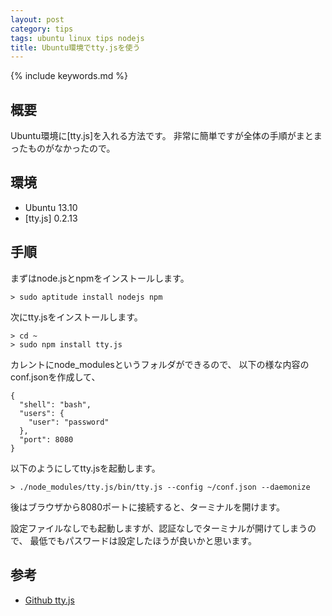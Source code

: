 ```yaml
---
layout: post
category: tips
tags: ubuntu linux tips nodejs
title: Ubuntu環境でtty.jsを使う
---
```

{% include keywords.md %}

## 概要

Ubuntu環境に[tty.js]を入れる方法です。
非常に簡単ですが全体の手順がまとまったものがなかったので。

## 環境

* Ubuntu 13.10
* [tty.js] 0.2.13

## 手順

まずはnode.jsとnpmをインストールします。

    > sudo aptitude install nodejs npm

次にtty.jsをインストールします。

    > cd ~
    > sudo npm install tty.js

カレントにnode_modulesというフォルダができるので、
以下の様な内容のconf.jsonを作成して、

```
{
  "shell": "bash",
  "users": {
    "user": "password"
  },
  "port": 8080
}
```

以下のようにしてtty.jsを起動します。

    > ./node_modules/tty.js/bin/tty.js --config ~/conf.json --daemonize

後はブラウザから8080ポートに接続すると、ターミナルを開けます。

設定ファイルなしでも起動しますが、認証なしでターミナルが開けてしまうので、
最低でもパスワードは設定したほうが良いかと思います。

## 参考

* [Github tty.js](https://github.com/chjj/tty.js/)
